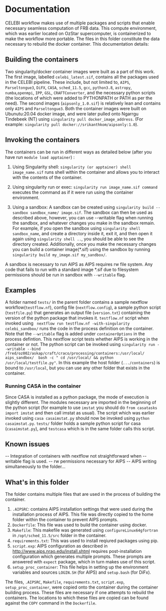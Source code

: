 # Documentation

CELEBI workflow makes use of multiple packages and scripts that enable necessary seamless computation of FRB data. This compute environment, which was earlier located on OzStar supercomputer, is containerized to make the workflow more portable. The files in this folder constitute the data necessary to rebuild the docker container. This documentation details: 



## Building the containers

Two singularity/docker container images were built as a part of this work. The first image, labelled `celebi_latest.sif`, contains all the packages used in the CELEBI pipeline. These include, but not limited to, `AIPS`, `Parseltongue3`, `DiFX`, `CASA`, `sched_11.5`, `gcc`, `python3.8`, `astropy`, `numba`,`openmpi`, `IPP`, `GSL`, `CRAFTConverter`, and the necessary python scripts (the locations of which were added to PYTHONPATH or PATH as per the need). The second images (`aipsonly_1.0.sif`) is relatively lean and contains only `AIPS` and `Parseltongue3`. Both the container images were built on Ubunutu:20.04 docker image, and were later pulled onto Ngarrgu Tindebeek (NT) using `singularity pull docker_image_address`. (For example: `singularity pull docker://srikanthkom/aipsonly:1.0`). 

## Invoking the containers

The containers can be run in different ways as detailed below (after you have run `module load apptainer`) : 

1. Using Singularity shell: `singularity (or apptainer) shell image_name.sif` runs shell within the container and allows you to interact with the contents of the container.
   
2. Using singularity run or exec: `singularity run image_name.sif command` executes the command as if it were run using the container environment. 
   
3. Using a sandbox: A sandbox can be created using `singularity build --sandbox sandbox_name/ image.sif`. The sandbox can then be used as described above, however, you can use --writable flag when running the sandbox, and whatever changes you make in the sandbox remain. For example, if you open the sandbox using `singularity shell sandbox_name`, and create a directory inside it, exit it, and then open it again using `singularity shell ..`, you should be able to see the directory created. Additionally, once you make the necessary changes you can build a container image(*.sif) using the sandbox by running `singularity build my_image.sif my_sandbox/`.

A sandbox is necessary to run AIPS as AIPS requires rw file system. Any code that fails to run with a standard image *.sif due to filesystem permissions should be run in sandbox with `--writable` flag.

## Examples

A folder named `tests/` in the parent folder contains a sample nextflow workflow(`testflow.nf`), config file (`nextflow.config`), a sample python script (`testfile.py`) that generates an output file (`version.txt`) containing the version of the python package that invokes it. `testflow.nf` script when invoked using ` nextflow run testflow.nf -with-singularity celebi_sandbox/` runs the code in the process definition on the container. Note that the `--writable` flag is added under `containerOptions` in the process defintion. This nextflow script tests whether AIPS is working in the container or not. The python script can be invoked using `singularity run --writable --bind /fred/oz002/askap/craft/craco/processing/containers:/usr/local/ aips_sandbox/  bash -c " cd /usr/local/ && python /usr/local/testfile.py"`. In this example the host folder (`.../containers`) is bound to `/usr/local`, but you can use any other folder that exists in the container. 

### Running CASA in the container

Since CASA is installed as a python package, the mode of execution is slightly different. The modules necessary are imported in the beginning of the python script (for example to use `imstat` you should do `from casatasks import imstat` and then call imstat as usual). The script which was earlier invoked using `casa casaimstat.py` should now be invoked using `python casaimstat.py`. `tests/` folder holds a sample python script for casa (`casaimstat.py`), and `testcasa` which is in the same folder calls this script.


## Known issues

-- Integration of containers with nextflow not straightforward when --writable flag is used. 
-- rw permissions necessary for AIPS
-- AIPS writing simultaneously to the folder...


## What's in this folder

The folder contains multiple files that are used in the process of building the container. 

1. `.AIPSRC`: contains AIPS installation settings that were used during the installation process of AIPS. This file was directly copied to the home folder within the container to prevent AIPS prompts.
2. `Dockerfile`: This file was used to build the container using docker.
3. `Makefile`: This makefile was generated using `configureLinux64gfortran` in `/opt/sched_11.5/src` folder in the container.
4. `requirements.txt`: This was used to install reqiured packages using pip. 
5. `script.exp`: AIPS configuration as described in http://www.aips.nrao.edu/install.shtml requires post-installation configuration which generates multiple prompts. These prompts are answered with `expect` package, which in turn makes use of this script.
6. `setup_proc_container`: This file helps in setting up the environment variables and sources `LOGIN.SH` (for AIPS) and `setup.bash` (for DiFx). 

The files, `.AIPSRC`, `Makefile`, `requirements.txt`, `script.exp`, `setup_proc_container`, were copied onto the container during the container building process. These files are necessary if one attempts to rebuild the containers. The locations to which these files are copied can be found against the `COPY` command in the `Dockerfile`. 
